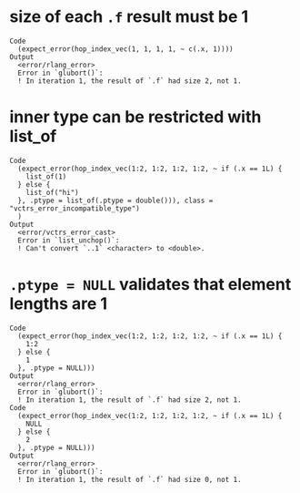 # size of each `.f` result must be 1

    Code
      (expect_error(hop_index_vec(1, 1, 1, 1, ~ c(.x, 1))))
    Output
      <error/rlang_error>
      Error in `glubort()`:
      ! In iteration 1, the result of `.f` had size 2, not 1.

# inner type can be restricted with list_of

    Code
      (expect_error(hop_index_vec(1:2, 1:2, 1:2, 1:2, ~ if (.x == 1L) {
        list_of(1)
      } else {
        list_of("hi")
      }, .ptype = list_of(.ptype = double())), class = "vctrs_error_incompatible_type")
      )
    Output
      <error/vctrs_error_cast>
      Error in `list_unchop()`:
      ! Can't convert `..1` <character> to <double>.

# `.ptype = NULL` validates that element lengths are 1

    Code
      (expect_error(hop_index_vec(1:2, 1:2, 1:2, 1:2, ~ if (.x == 1L) {
        1:2
      } else {
        1
      }, .ptype = NULL)))
    Output
      <error/rlang_error>
      Error in `glubort()`:
      ! In iteration 1, the result of `.f` had size 2, not 1.
    Code
      (expect_error(hop_index_vec(1:2, 1:2, 1:2, 1:2, ~ if (.x == 1L) {
        NULL
      } else {
        2
      }, .ptype = NULL)))
    Output
      <error/rlang_error>
      Error in `glubort()`:
      ! In iteration 1, the result of `.f` had size 0, not 1.

